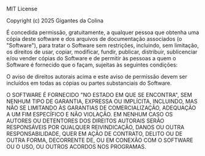 MIT License

Copyright (c) 2025 Gigantes da Colina

É concedida permissão, gratuitamente, a qualquer pessoa que obtenha uma cópia
deste software e dos arquivos de documentação associados (o "Software"), para
tratar o Software sem restrições, incluindo, sem limitação, os direitos de
usar, copiar, modificar, fundir, publicar, distribuir, sublicenciar e/ou vender
cópias do Software e de permitir às pessoas a quem o Software é fornecido que
o façam, sujeitas às seguintes condições:

O aviso de direitos autorais acima e este aviso de permissão devem ser incluídos
em todas as cópias ou partes substanciais do Software.

O SOFTWARE É FORNECIDO "NO ESTADO EM QUE SE ENCONTRA", SEM NENHUM TIPO DE
GARANTIA, EXPRESSA OU IMPLÍCITA, INCLUINDO, MAS NÃO SE LIMITANDO ÀS GARANTIAS DE
COMERCIALIZAÇÃO, ADEQUAÇÃO A UM FIM ESPECÍFICO E NÃO VIOLAÇÃO. EM NENHUM CASO
OS AUTORES OU DETENTORES DOS DIREITOS AUTORAIS SERÃO RESPONSÁVEIS POR QUALQUER
REIVINDICAÇÃO, DANOS OU OUTRA RESPONSABILIDADE, QUER EM AÇÃO DE CONTRATO,
DELITO OU DE OUTRA FORMA, DECORRENTE DE, OU EM CONEXÃO COM O SOFTWARE OU O
USO, OU OUTROS ACORDOS NOS PROGRAMAS.
